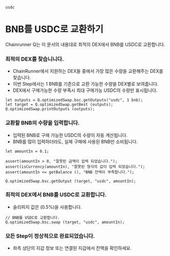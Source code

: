 ```meta-Currency
usdc
```

# BNB를 USDC로 교환하기

Chainrunner Q는 이 문서의 내용대로 최적의 DEX에서 BNB를 USDC로 교환합니다.

### 최적의 DEX를 찾습니니다.

- ChainRunner에서 지원하는 DEX들 중에서 가장 많은 수량을 교환해주는 DEX를 찾습니다.
- 이번 Step에서는 1 BNB를 기준으로 교환 가능한 수량을 DEX별로 보여줍니다.
- DEX에서 구매가능한 수량 부족시 최대 구매가능 USDC의 수량만 표시됩니다.

```output-Dynamic
let outputs = Q.optimizedSwap.bsc.getOutputs("usdc", 1 bnb);
let target = Q.optimizedSwap.getBest (outputs);
Q.optimizedSwap.printOutputs (outputs);
```

### 교환할 BNB의 수량을 입력합니다.

- 입력된 BNB로 구매 가능한 USDC의 수량이 자동 계산됩니다.
- BNB를 많이 입력하더라도, 실제 구매에 사용된 BNB만 소비됩니다.

```input-Dynamic BNB
let amountIn = 0.1;
```

```input-Verify
assert(amountIn > 0, "잘못된 금액이 입력 되었습니다.");
assert(isCurrency(amountIn), "잘못된 형식의 값이 입력 되었습니다.");
assert(amountIn <= getBalance (), "BNB 잔액이 부족합니다.");
```

```output-Dynamic USDC
Q.optimizedSwap.bsc.getOutput (target, "usdc", amountIn);
```

### 최적의 DEX에서 BNB를 USDC로 교환합니다.

- 슬리피지 값은 (0.5%)을 사용합니다.

```taster
// BNB를 USDC로 교환합니다.
Q.optimizedSwap.bsc.swap (target, "usdc", amountIn);
```

### 모든 Step이 정상적으로 완료되었습니다.

- 좌측 상단의 지갑 정보 또는 연결된 지갑에서 잔액을 확인하세요.
